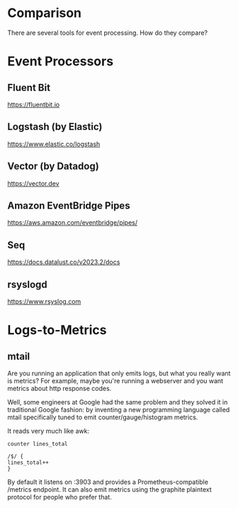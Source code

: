 # Comparison

There are several tools for event processing. How do they compare?

# Event Processors

## Fluent Bit

https://fluentbit.io

## Logstash (by Elastic)

https://www.elastic.co/logstash

## Vector (by Datadog)

https://vector.dev

## Amazon EventBridge Pipes

https://aws.amazon.com/eventbridge/pipes/

## Seq

https://docs.datalust.co/v2023.2/docs

## rsyslogd

https://www.rsyslog.com

# Logs-to-Metrics

## mtail

Are you running an application that only emits logs, but what you really want is metrics? For example, maybe you're running a webserver and you want metrics about http response codes.

Well, some engineers at Google had the same problem and they solved it in traditional Google fashion: by inventing a new programming language called mtail specifically tuned to emit counter/gauge/histogram metrics.

It reads very much like awk:

```
counter lines_total

/$/ {
lines_total++
}
```

By default it listens on :3903 and provides a Prometheus-compatible /metrics endpoint. It can also emit metrics using the graphite plaintext protocol for people who prefer that.
